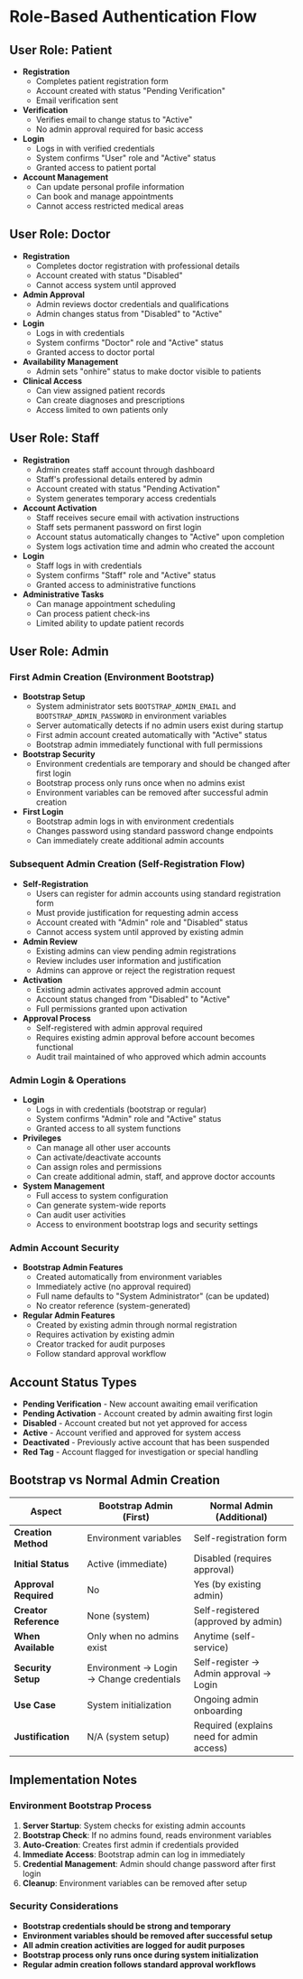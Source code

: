 # Role-Based Authentication Flow

## User Role: Patient

- **Registration**
  - Completes patient registration form
  - Account created with status "Pending Verification"
  - Email verification sent
- **Verification**
  - Verifies email to change status to "Active"
  - No admin approval required for basic access
- **Login**
  - Logs in with verified credentials
  - System confirms "User" role and "Active" status
  - Granted access to patient portal
- **Account Management**
  - Can update personal profile information
  - Can book and manage appointments
  - Cannot access restricted medical areas

## User Role: Doctor

- **Registration**
  - Completes doctor registration with professional details
  - Account created with status "Disabled"
  - Cannot access system until approved
- **Admin Approval**
  - Admin reviews doctor credentials and qualifications
  - Admin changes status from "Disabled" to "Active"
- **Login**
  - Logs in with credentials
  - System confirms "Doctor" role and "Active" status
  - Granted access to doctor portal
- **Availability Management**
  - Admin sets "onhire" status to make doctor visible to patients
- **Clinical Access**
  - Can view assigned patient records
  - Can create diagnoses and prescriptions
  - Access limited to own patients only

## User Role: Staff

- **Registration**
  - Admin creates staff account through dashboard
  - Staff's professional details entered by admin
  - Account created with status "Pending Activation"
  - System generates temporary access credentials
- **Account Activation**
  - Staff receives secure email with activation instructions
  - Staff sets permanent password on first login
  - Account status automatically changes to "Active" upon completion
  - System logs activation time and admin who created the account
- **Login**
  - Staff logs in with credentials
  - System confirms "Staff" role and "Active" status
  - Granted access to administrative functions
- **Administrative Tasks**
  - Can manage appointment scheduling
  - Can process patient check-ins
  - Limited ability to update patient records

## User Role: Admin

### **First Admin Creation (Environment Bootstrap)**

- **Bootstrap Setup**
  - System administrator sets `BOOTSTRAP_ADMIN_EMAIL` and `BOOTSTRAP_ADMIN_PASSWORD` in environment variables
  - Server automatically detects if no admin users exist during startup
  - First admin account created automatically with "Active" status
  - Bootstrap admin immediately functional with full permissions
- **Bootstrap Security**
  - Environment credentials are temporary and should be changed after first login
  - Bootstrap process only runs once when no admins exist
  - Environment variables can be removed after successful admin creation
- **First Login**
  - Bootstrap admin logs in with environment credentials
  - Changes password using standard password change endpoints
  - Can immediately create additional admin accounts

### **Subsequent Admin Creation (Self-Registration Flow)**

- **Self-Registration**
  - Users can register for admin accounts using standard registration form
  - Must provide justification for requesting admin access
  - Account created with "Admin" role and "Disabled" status
  - Cannot access system until approved by existing admin
- **Admin Review**
  - Existing admins can view pending admin registrations
  - Review includes user information and justification
  - Admins can approve or reject the registration request
- **Activation**
  - Existing admin activates approved admin account
  - Account status changed from "Disabled" to "Active"
  - Full permissions granted upon activation
- **Approval Process**
  - Self-registered with admin approval required
  - Requires existing admin approval before account becomes functional
  - Audit trail maintained of who approved which admin accounts

### **Admin Login & Operations**

- **Login**
  - Logs in with credentials (bootstrap or regular)
  - System confirms "Admin" role and "Active" status
  - Granted access to all system functions
- **Privileges**
  - Can manage all other user accounts
  - Can activate/deactivate accounts
  - Can assign roles and permissions
  - Can create additional admin, staff, and approve doctor accounts
- **System Management**
  - Full access to system configuration
  - Can generate system-wide reports
  - Can audit user activities
  - Access to environment bootstrap logs and security settings

### **Admin Account Security**

- **Bootstrap Admin Features**
  - Created automatically from environment variables
  - Immediately active (no approval required)
  - Full name defaults to "System Administrator" (can be updated)
  - No creator reference (system-generated)
- **Regular Admin Features**
  - Created by existing admin through normal registration
  - Requires activation by existing admin
  - Creator tracked for audit purposes
  - Follow standard approval workflow

## Account Status Types

- **Pending Verification** - New account awaiting email verification
- **Pending Activation** - Account created by admin awaiting first login
- **Disabled** - Account created but not yet approved for access
- **Active** - Account verified and approved for system access
- **Deactivated** - Previously active account that has been suspended
- **Red Tag** - Account flagged for investigation or special handling

## Bootstrap vs Normal Admin Creation

| Aspect                | Bootstrap Admin (First)                  | Normal Admin (Additional)                 |
| --------------------- | ---------------------------------------- | ----------------------------------------- |
| **Creation Method**   | Environment variables                    | Self-registration form                    |
| **Initial Status**    | Active (immediate)                       | Disabled (requires approval)              |
| **Approval Required** | No                                       | Yes (by existing admin)                   |
| **Creator Reference** | None (system)                            | Self-registered (approved by admin)       |
| **When Available**    | Only when no admins exist                | Anytime (self-service)                    |
| **Security Setup**    | Environment → Login → Change credentials | Self-register → Admin approval → Login    |
| **Use Case**          | System initialization                    | Ongoing admin onboarding                  |
| **Justification**     | N/A (system setup)                       | Required (explains need for admin access) |

## Implementation Notes

### **Environment Bootstrap Process**

1. **Server Startup**: System checks for existing admin accounts
2. **Bootstrap Check**: If no admins found, reads environment variables
3. **Auto-Creation**: Creates first admin if credentials provided
4. **Immediate Access**: Bootstrap admin can log in immediately
5. **Credential Management**: Admin should change password after first login
6. **Cleanup**: Environment variables can be removed after setup

### **Security Considerations**

- **Bootstrap credentials should be strong and temporary**
- **Environment variables should be removed after successful setup**
- **All admin creation activities are logged for audit purposes**
- **Bootstrap process only runs once during system initialization**
- **Regular admin creation follows standard approval workflows**
